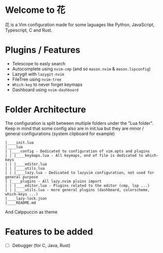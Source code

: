 # Welcome to 花
花 is a Vim configuration made for some laguages like Python, JavaScript, Typescript, C and Rust. 


# Plugins / Features 
* Telescope to easly search
* Autocomplete using ``nvim-cmp`` (and so ``mason.nvim`` & ``mason.lspconfig``)
* Lazygit with ``lazygit-nvim``
* FileTree using ``nvim-tree``
* ``Which-key`` to never forget keymaps
* Dashboard using ``nvim-dashboard``

# Folder Architecture
The configuration is split between multiple folders under the "Lua folder". Keep in mind that some config also are in init.lua but they are minor / general configurations (system clipboard for example)
```structure
|____init.lua
|____lua 
| |____config - Dedicated to configuration of vim.opts and plugins
| | |____keymaps.lua - All keymaps, end of file is dedicated to which-keys
| | |____editor.lua
| | |____utils.lua
| | |____lazy.lua - Dedicated to lazyvim configuration, not used for general purpose
| |____plugins - All lazy.nvim pluins import
| | |____editor.lua - Plugins related to the editor (cmp, lsp ...)
| | |____utils.lua - more general plugins (dashboard, colorscheme, which-keys ...)
|____lazy-lock.json
|____README.md

```

And Catppuccin as theme
# Features to be added
* [ ] Debugger (for C, Java, Rust)

